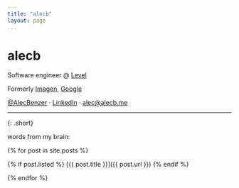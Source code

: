 ```yaml
---
title: "alecb"
layout: page
...
```


# alecb

Software engineer @ [Level](https://level.com)

Formerly [Imagen](https://imagen.ai), [Google](https://google.com/about)

[@AlecBenzer](https://twitter.com/AlecBenzer) · [LinkedIn](https://www.linkedin.com/in/alecbenzer/) · <alec@alecb.me>

---
{: .short}

words from my brain:

{% for post in site.posts %}

{% if post.listed %}
[{{ post.title }}]({{ post.url }})
{% endif %}

{% endfor %}

